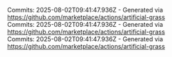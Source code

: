 Commits: 2025-08-02T09:41:47.936Z - Generated via https://github.com/marketplace/actions/artificial-grass
<br>
Commits: 2025-08-02T09:41:47.936Z - Generated via https://github.com/marketplace/actions/artificial-grass
<br>
Commits: 2025-08-02T09:41:47.936Z - Generated via https://github.com/marketplace/actions/artificial-grass
<br>
